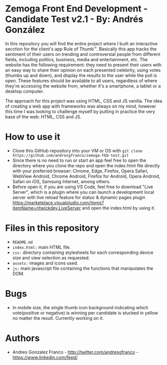 # Zemoga Front End Development - Candidate Test v2.1 - By: Andrés González
In this repository you will find the entire project where I built an interactive secction for the client's app Rule of Thumb™️. Basically this app tracks the sentiment of their users on trending and controversial people from different fields, including politics, business, media and entertainment, etc. The website has the following requirement: they need to present their users with an easy way to share their opinion on each presented celebrity, using votes (thumbs up and down), and display the results to the user while the poll is open. These features should be available to all users, regardless of where they're accessing the website from, whether it's a smartphone, a tablet or a desktop computer.

The approach for this project was using HTML, CSS and JS vanilla. The idea of creating a web app with frameworks was always on my mind, however this time I was looking to challenge myself by putting in practice the very base of the web: HTML, CSS and JS.


# How to use it
- Clone this GitHub repository into your VM or OS with `git clone https://github.com/andresgfranco/zemoga-FED-test.git`
- Since there is no need to run or start an app feel free to open the directory where you clone the repo and open the index.html file directly with your preferred browser: Chrome, Edge, Firefox, Opera Safari, WebView Android, Chrome Android, Firefox for Android, Opera Android, Safari on iOS, Samsung Internet, among others.
- Before open it, if you are using VS Code, feel free to download "Live Server", which is a plugin where you can launch a development local server with live reload feature for statuc & dynamic pages plugin https://marketplace.visualstudio.com/items?itemName=ritwickdey.LiveServer and open the index.html by using it.


# Files in this repository
- `README.md`
- `index.html:` main HTML file.
- `css:` directory containing stylesheets for each corresponding device size and view selection as requested.
- `assets:` images and icons used.
- `js:` main javascript file containing the functions that manipulates the DOM.

# Bugs
- In mobile size, the single thumb icon background indicating which vote(positive or negative) is winning per candidate is stucked in yellow no matter the result. Currently working on it.

# Authors
- Andres Gonzalez Franco - http://twitter.com/andresgfranco - https://www.linkedin.com/feed/
